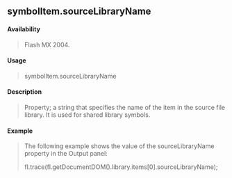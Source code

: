 ## symbolItem.sourceLibraryName

#### Availability

> Flash MX 2004.

#### Usage

> symbolItem.sourceLibraryName

#### Description

> Property; a string that specifies the name of the item in the source file library. It is used for shared library symbols.

#### Example

> The following example shows the value of the sourceLibraryName property in the Output panel:
>
> fl.trace(fl.getDocumentDOM().library.items\[0\].sourceLibraryName);
